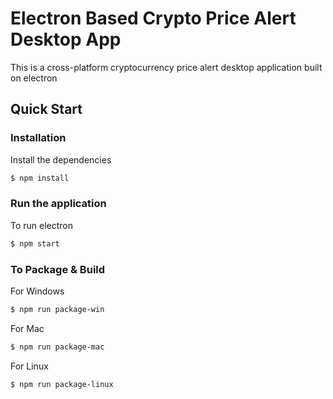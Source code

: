 # Electron Based Crypto Price Alert Desktop App

This is a cross-platform cryptocurrency price alert desktop application built on electron

## Quick Start

### Installation

Install the dependencies

```sh
$ npm install
```

### Run the application
To run electron

```sh
$ npm start
```

### To Package & Build

For Windows

```sh
$ npm run package-win
```

For Mac

```sh
$ npm run package-mac
```

For Linux

```sh
$ npm run package-linux
```